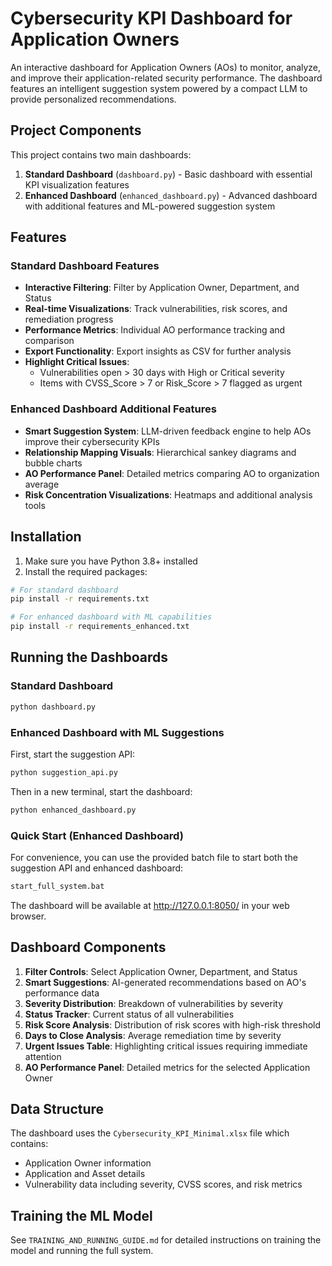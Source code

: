 # Cybersecurity KPI Dashboard for Application Owners

An interactive dashboard for Application Owners (AOs) to monitor, analyze, and improve their application-related security performance. The dashboard features an intelligent suggestion system powered by a compact LLM to provide personalized recommendations.

## Project Components

This project contains two main dashboards:

1. **Standard Dashboard** (`dashboard.py`) - Basic dashboard with essential KPI visualization features
2. **Enhanced Dashboard** (`enhanced_dashboard.py`) - Advanced dashboard with additional features and ML-powered suggestion system

## Features

### Standard Dashboard Features

- **Interactive Filtering**: Filter by Application Owner, Department, and Status
- **Real-time Visualizations**: Track vulnerabilities, risk scores, and remediation progress
- **Performance Metrics**: Individual AO performance tracking and comparison
- **Export Functionality**: Export insights as CSV for further analysis
- **Highlight Critical Issues**:
  - Vulnerabilities open > 30 days with High or Critical severity
  - Items with CVSS_Score > 7 or Risk_Score > 7 flagged as urgent

### Enhanced Dashboard Additional Features

- **Smart Suggestion System**: LLM-driven feedback engine to help AOs improve their cybersecurity KPIs
- **Relationship Mapping Visuals**: Hierarchical sankey diagrams and bubble charts
- **AO Performance Panel**: Detailed metrics comparing AO to organization average
- **Risk Concentration Visualizations**: Heatmaps and additional analysis tools

## Installation

1. Make sure you have Python 3.8+ installed
2. Install the required packages:

```bash
# For standard dashboard
pip install -r requirements.txt

# For enhanced dashboard with ML capabilities
pip install -r requirements_enhanced.txt
```

## Running the Dashboards

### Standard Dashboard

```bash
python dashboard.py
```

### Enhanced Dashboard with ML Suggestions

First, start the suggestion API:

```bash
python suggestion_api.py
```

Then in a new terminal, start the dashboard:

```bash
python enhanced_dashboard.py
```

### Quick Start (Enhanced Dashboard)

For convenience, you can use the provided batch file to start both the suggestion API and enhanced dashboard:

```bash
start_full_system.bat
```

The dashboard will be available at http://127.0.0.1:8050/ in your web browser.

## Dashboard Components

1. **Filter Controls**: Select Application Owner, Department, and Status
2. **Smart Suggestions**: AI-generated recommendations based on AO's performance data
3. **Severity Distribution**: Breakdown of vulnerabilities by severity
4. **Status Tracker**: Current status of all vulnerabilities
5. **Risk Score Analysis**: Distribution of risk scores with high-risk threshold
6. **Days to Close Analysis**: Average remediation time by severity
7. **Urgent Issues Table**: Highlighting critical issues requiring immediate attention
8. **AO Performance Panel**: Detailed metrics for the selected Application Owner

## Data Structure

The dashboard uses the `Cybersecurity_KPI_Minimal.xlsx` file which contains:

- Application Owner information
- Application and Asset details
- Vulnerability data including severity, CVSS scores, and risk metrics

## Training the ML Model

See `TRAINING_AND_RUNNING_GUIDE.md` for detailed instructions on training the model and running the full system.
